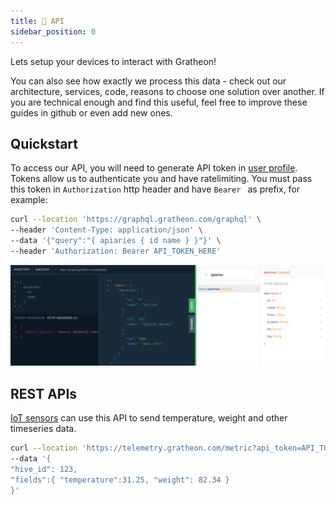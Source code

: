 ```yaml
---
title: 🔗 API
sidebar_position: 0
---
```

Lets setup your devices to interact with Gratheon!

You can also see how exactly we process this data - check out our architecture, services, code, reasons to choose one solution over another. If you are technical enough and find this useful, feel free to improve these guides in github or even add new ones.

## Quickstart
To access our API, you will need to generate API token in [user profile](https://app.gratheon.com/account). Tokens allow us to authenticate you and have ratelimiting. You must pass this token in `Authorization` http header and have `Bearer ` as prefix, for example:

```bash
curl --location 'https://graphql.gratheon.com/graphql' \
--header 'Content-Type: application/json' \
--data '{"query":"{ apiaries { id name } }"}' \
--header 'Authorization: Bearer API_TOKEN_HERE'
```

![](./img/Screenshot%202024-12-08%20at%2001.01.08.png)


## REST APIs

[IoT sensors](beehive-sensors/beehive-sensors.md) can use this API to send temperature, weight and other timeseries data.

```bash
curl --location 'https://telemetry.gratheon.com/metric?api_token=API_TOKEN' \
--data '{
"hive_id": 123,
"fields":{ "temperature":31.25, "weight": 82.34 }
}'
```